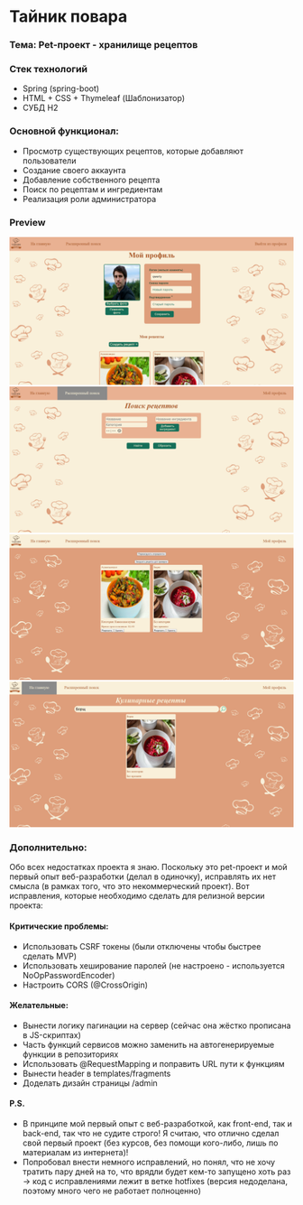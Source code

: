 # Тайник повара
### Тема: Pet-проект - хранилище рецептов

### Стек технологий

- Spring (spring-boot)
- HTML + CSS + Thymeleaf (Шаблонизатор)
- СУБД H2

### Основной функционал:

- Просмотр существующих рецептов, которые добавляют пользователи
- Создание своего аккаунта
- Добавление собственного рецепта
- Поиск по рецептам и ингредиентам
- Реализация роли администратора

### Preview

![Image alt](https://github.com/ezhevichnyj-kot/CookingSite-ARCHIVE/blob/main/scr1.png)
![Image alt](https://github.com/ezhevichnyj-kot/CookingSite-ARCHIVE/blob/main/scr2.png)
![Image alt](https://github.com/ezhevichnyj-kot/CookingSite-ARCHIVE/blob/main/scr3.png)
![Image alt](https://github.com/ezhevichnyj-kot/CookingSite-ARCHIVE/blob/main/scr4.png)

### Дополнительно:

Обо всех недостатках проекта я знаю. Поскольку это pet-проект и мой первый опыт веб-разработки (делал в одиночку), исправлять их нет смысла (в рамках того, что это некоммерческий проект). Вот исправления, которые необходимо сделать для релизной версии проекта:

#### Критические проблемы:
- Использовать CSRF токены (были отключены чтобы быстрее сделать MVP)
- Использовать хеширование паролей (не настроено - используется NoOpPasswordEncoder)
- Настроить CORS (@CrossOrigin)

#### Желательные:
- Вынести логику пагинации на сервер (сейчас она жёстко прописана в JS-скриптах)
- Часть функций сервисов можно заменить на автогенерируемые функции в репозиториях
- Использовать @RequestMapping и поправить URL пути к функциям
- Вынести header в templates/fragments
- Доделать дизайн страницы /admin

#### P.S.
- В принципе мой первый опыт с веб-разработкой, как front-end, так и back-end, так что не судите строго! Я считаю, что отлично сделал свой первый проект (без курсов, без помощи кого-либо, лишь по материалам из интернета)!
- Попробовал внести немного исправлений, но понял, что не хочу тратить пару дней на то, что врядли будет кем-то запущено хоть раз -> код с исправлениями лежит в ветке hotfixes (версия недоделана, поэтому много чего не работает полноценно)
